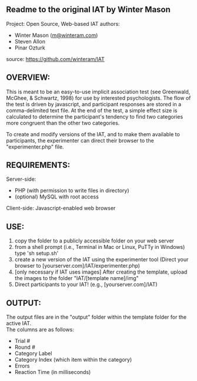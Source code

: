 Readme to the original IAT by Winter Mason
---------

Project: Open Source, Web-based IAT
authors: 
* Winter Mason (m@winteram.com)
* Steven Allon 
* Pinar Ozturk

source: https://github.com/winteram/IAT

OVERVIEW:
---------

This is meant to be an easy-to-use implicit association test (see
Greenwald, McGhee, & Schwartz, 1998) for use by interested
psychologists. The flow of the test is driven by javascript, and
participant responses are stored in a comma-delimited text file.  At the
end of the test, a simple effect size is calculated to determine the
participant's tendency to find two categories more congruent than the other
two categories.

To create and modify versions of the IAT, and to make them available to
participants, the experimenter can direct their browser to the
"experimenter.php" file.


REQUIREMENTS:
-------------

Server-side: 
* PHP (with permission to write files in directory)
* (optional) MySQL with root access

Client-side: Javascript-enabled web browser


USE:
----

1) copy the folder to a publicly accessible folder on your web server
2) from a shell prompt (i.e., Terminal in Mac or Linux, PuTTy in Windows) type 'sh setup.sh'
3) create a new version of the IAT using the experimenter tool (Direct your
   browser to [yourserver.com]/IAT/experimenter.php)
4) [only necessary if IAT uses images] After creating the template, upload
   the images to the folder "IAT/[template name]/img"
5) Direct participants to your IAT! (e.g., [yourserver.com]/IAT)


OUTPUT:
-------

The output files are in the "output" folder within the template folder for the active IAT.  
The columns are as follows:
* Trial #
* Round #
* Category Label
* Category Index (which item within the category)
* Errors
* Reaction Time (in milliseconds)
